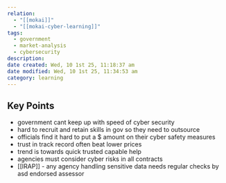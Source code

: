 ```yaml
---
relation:
  - "[[mokai]]"
  - "[[mokai-cyber-learning]]"
tags:
  - government
  - market-analysis
  - cybersecurity
description:
date created: Wed, 10 1st 25, 11:18:37 am
date modified: Wed, 10 1st 25, 11:34:53 am
category: learning
---
```


## Key Points
- government cant keep up with speed of cyber security
- hard to recruit and retain skills in gov so they need to outsource
- officials find it hard to put a $ amount on their cyber safety measures
- trust in track record often beat lower prices
- trend is towards quick trusted capable help
- agencies must consider cyber risks in all contracts
- [[IRAP]] - any agency handling sensitive data needs regular checks by asd endorsed assessor

